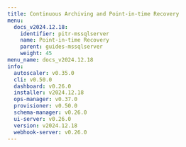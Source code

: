 ```yaml
---
title: Continuous Archiving and Point-in-time Recovery
menu:
  docs_v2024.12.18:
    identifier: pitr-mssqlserver
    name: Point-in-time Recovery
    parent: guides-mssqlserver
    weight: 45
menu_name: docs_v2024.12.18
info:
  autoscaler: v0.35.0
  cli: v0.50.0
  dashboard: v0.26.0
  installer: v2024.12.18
  ops-manager: v0.37.0
  provisioner: v0.50.0
  schema-manager: v0.26.0
  ui-server: v0.26.0
  version: v2024.12.18
  webhook-server: v0.26.0
---
```


